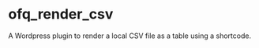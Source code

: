 ofq_render_csv
==============

A Wordpress plugin to render a local CSV file as a table using a shortcode.
